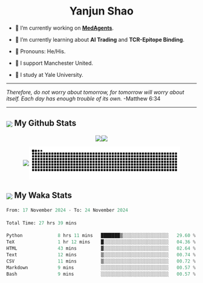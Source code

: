 

<h1 align="center">Yanjun Shao</h1>

- 🐒 I’m currently working on **[MedAgents](https://github.com/gersteinlab/MedAgents)**.

- 🦧 I’m currently learning about **AI Trading** and **TCR-Epitope Binding**.

- 🦍 Pronouns: He/His.

- 👹 I support Manchester United.

- 🐶 I study at Yale University.

---

<i> Therefore, do not worry about tomorrow, for tomorrow will worry about itself. Each day has enough trouble of its own. </i> -Matthew 6:34

---

<h2><img src="https://emojis.slackmojis.com/emojis/images/1579216111/7550/pikachu_wave.gif?1579216111" align="center" width="28" /> My Github Stats</h2>

<p align="center"><img align="center" src = "https://github-readme-stats.vercel.app/api?username=super-dainiu&show_icons=true&count_private=true&theme=tokyonight&hide=issues&line_height=30" width="400px"><img align="center" src = "https://github-readme-streak-stats.herokuapp.com/?user=super-dainiu&theme=tokyonight" width="400px"></p>

<p align="center"><img align="center" width="400px" src="https://github-readme-stats.vercel.app/api/top-langs/?username=super-dainiu&layout=compact&theme=tokyonight&hide=html,tex,jupyter%20notebook"><img align="center" width="400px" src="https://github.com/super-dainiu/super-dainiu/blob/output/github-contribution-grid-snake.svg"></p>

<h2><img src="https://emojis.slackmojis.com/emojis/images/1579216111/7550/pikachu_wave.gif?1579216111" align="center" width="28" /> My Waka Stats</h2>

<!--START_SECTION:waka-->

```python
From: 17 November 2024 - To: 24 November 2024

Total Time: 27 hrs 39 mins

Python             8 hrs 11 mins   ███████▒░░░░░░░░░░░░░░░░░   29.60 %
TeX                1 hr 12 mins    █░░░░░░░░░░░░░░░░░░░░░░░░   04.36 %
HTML               43 mins         ▓░░░░░░░░░░░░░░░░░░░░░░░░   02.64 %
Text               12 mins         ▒░░░░░░░░░░░░░░░░░░░░░░░░   00.74 %
CSV                11 mins         ▒░░░░░░░░░░░░░░░░░░░░░░░░   00.72 %
Markdown           9 mins          ░░░░░░░░░░░░░░░░░░░░░░░░░   00.57 %
Bash               9 mins          ░░░░░░░░░░░░░░░░░░░░░░░░░   00.57 %
```

<!--END_SECTION:waka-->
